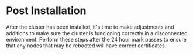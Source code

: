 # Post Installation

After the cluster has been installed, it's time to make adjustments and additions to make sure the cluster is funcioning correctly in a disconnected environment. Perform these steps after the 24 hour mark passes to ensure that any nodes that may be rebooted will have correct certificates.
